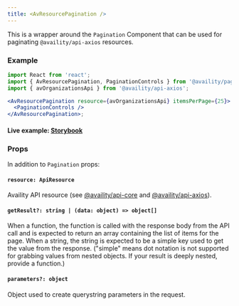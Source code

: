```yaml
---
title: <AvResourcePagination />
---
```


This is a wrapper around the `Pagination` Component that can be used for paginating `@availity/api-axios` resources.

### Example

```jsx
import React from 'react';
import { AvResourcePagination, PaginationControls } from '@availity/pagination';
import { avOrganizationsApi } from '@availity/api-axios';

<AvResourcePagination resource={avOrganizationsApi} itemsPerPage={25}>
  <PaginationControls />
</AvResourcePagination>;
```

#### Live example: <a href="https://availity.github.io/availity-react/storybook/?path=/story/components-pagination--resource"> Storybook</a>

### Props

In addition to `Pagination` props:

#### `resource: ApiResource`

Availity API resource (see [@availity/api-core](https://github.com/Availity/sdk-js/tree/master/packages/api-core) and [@availity/api-axios](https://github.com/Availity/sdk-js/tree/master/packages/api-axios)).

#### `getResult?: string | (data: object) => object[]`

When a function, the function is called with the response body from the API call and is expected to return an array containing the list of items for the page. When a string, the string is expected to be a simple key used to get the value from the response. ("simple" means dot notation is not supported for grabbing values from nested objects. If your result is deeply nested, provide a function.)

#### `parameters?: object`

Object used to create querystring parameters in the request.
